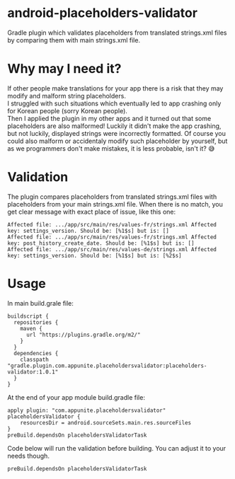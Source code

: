 # android-placeholders-validator
Gradle plugin which validates placeholders from translated strings.xml files by comparing them with main strings.xml file.

# Why may I need it?
If other people make translations for your app there is a risk that they may modify and malform string placeholders.\
I struggled with such situations which eventually led to app crashing only for Korean people (sorry Korean people).\
Then I applied the plugin in my other apps and it turned out that some placeholders are also malformed! Luckily it didn't
make the app crashing, but not luckily, displayed strings were incorrectly formatted.
Of course you could also malform or accidentaly modify such placeholder by yourself, but as we programmers don't make mistakes,
it is less probable, isn't it? :sweat_smile:

# Validation
The plugin compares placeholders from translated strings.xml files with placeholders from your main strings.xml file.
When there is no match, you get clear message with exact place of issue, like this one:

```
Affected file: .../app/src/main/res/values-fr/strings.xml Affected key: settings_version. Should be: [%1$s] but is: [] 
Affected file: .../app/src/main/res/values-fr/strings.xml Affected key: post_history_create_date. Should be: [%1$s] but is: [] 
Affected file: .../app/src/main/res/values-de/strings.xml Affected key: settings_version. Should be: [%1$s] but is: [%2$s] 
```

# Usage
In main build.grale file:

```
buildscript {
  repositories {
    maven {
      url "https://plugins.gradle.org/m2/"
    }
  }
  dependencies {
    classpath "gradle.plugin.com.appunite.placeholdersvalidator:placeholders-validator:1.0.1"
  }
}
```

At the end of your app module build.gradle file:

```
apply plugin: "com.appunite.placeholdersvalidator"
placeholdersValidator {
    resourcesDir = android.sourceSets.main.res.sourceFiles
}
preBuild.dependsOn placeholdersValidatorTask

```

Code below will run the validation before building. You can adjust it to your needs though.
```
preBuild.dependsOn placeholdersValidatorTask
```
